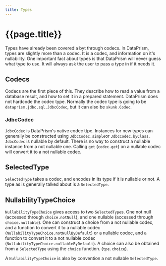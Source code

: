 ```yaml
---
title: Types
---
```


# {{page.title}}

Types have already been covered a byt through codecs. In DataPrism, types are slightly more than a
codec. It is a codec, and information on it's nullability. One important fact about types is that 
DataPrism will never guess what type to use. It will always ask the user to pass a type in if it 
needs it.

## Codecs

Codecs are the first piece of this. They describe how to read a value from a database result,
and how to set it in a prepared statement. DataPrism does not hardcode the codec type. Normally 
the codec type is going to be `dataprism.jdbc.sql.JdbcCodec`, but it can also be `skunk.Codec`.

### JdbcCodec

`JdbcCodec` is DataPrism's native codec ttpe. Instances for new types can generally be constructed
using `JdbcCodec.simple`or `JdbcCodec.byClass`. `JdbcCodec` is nullable by default. There is no way 
to construct a nullable instance from a not nullable one. Calling `get` (`codec.get`) on a nullable 
codec will convert it to a not nullable codec.

## SelectedType

`SelectedType` takes a codec, and encodes in its type if it is nullable or not. A type as is
generally talked about is a `SelectedType`.

## NullabilityTypeChoice

`NullabilityTypeChoice` gives access to two `SelectedType`s. One not null (accessed through 
`choice.notNull`), and one nullable (accessed through `choice.nullable`). One can construct a 
choice from a not nullable codec, and a function to convert it to a nullable codec 
(`NullabilityTypeChoice.notNullByDefault`) or a nullable codec, and a function to convert it to a 
not nullable codec (`NullabilityTypeChoice.nullableByDefault`). A choice can also be obtained from
a `SelectedType` using the `choice` function. (`tpe.choice`).

A `NullabilityTypeChoice` is also by convention a not nullable `SelectedType`.
